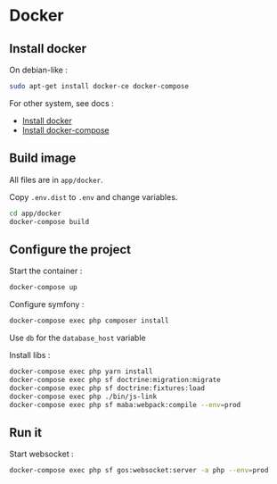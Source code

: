 Docker
======

## Install docker

On debian-like :
```bash
sudo apt-get install docker-ce docker-compose
```

For other system, see docs :
- [Install docker](https://docs.docker.com/engine/installation/)
- [Install docker-compose](https://docs.docker.com/compose/install/)


## Build image

All files are in `app/docker`.

Copy `.env.dist` to `.env` and change variables.

```bash
cd app/docker
docker-compose build
```


## Configure the project

Start the container :
```bash
docker-compose up
```

Configure symfony :
```bash
docker-compose exec php composer install
```
Use `db` for the `database_host` variable


Install libs :

```bash
docker-compose exec php yarn install
docker-compose exec php sf doctrine:migration:migrate
docker-compose exec php sf doctrine:fixtures:load
docker-compose exec php ./bin/js-link
docker-compose exec php sf maba:webpack:compile --env=prod
```


## Run it

Start websocket :
```bash
docker-compose exec php sf gos:websocket:server -a php --env=prod
```

